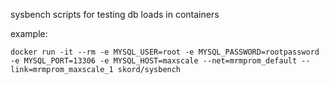 sysbench scripts for testing db loads in containers

example:

```
docker run -it --rm -e MYSQL_USER=root -e MYSQL_PASSWORD=rootpassword -e MYSQL_PORT=13306 -e MYSQL_HOST=maxscale --net=mrmprom_default --link=mrmprom_maxscale_1 skord/sysbench
```
